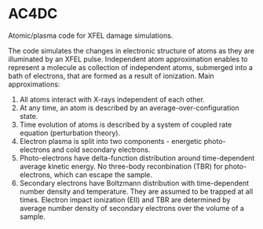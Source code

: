 # AC4DC
Atomic/plasma code for XFEL damage simulations.

The code simulates the changes in electronic structure of atoms as they are illuminated by an XFEL pulse. Independent atom approximation enables to represent a molecule as collection of independent atoms, submerged into a bath of electrons, that are formed as a result of ionization. Main approximations:

1) All atoms interact with X-rays independent of each other.
2) At any time, an atom is described by an average-over-configuration state. 
3) Time evolution of atoms is described by a system of coupled rate equation (perturbation theory).
4) Electron plasma is split into two components - energetic photo-electrons and cold secondary electrons.
5) Photo-electrons have delta-function distribution around time-dependent average kinetic energy. No three-body reconbination (TBR) for photo-electrons, which can escape the sample.
6) Secondary electrons have Boltzmann distribution with time-dependent number density and temperature. They are assumed to be trapped at all times. Electron impact ionization (EII) and TBR are determined by average number density of secondary electrons over the volume of a sample.